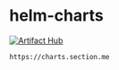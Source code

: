 # helm-charts
[![Artifact Hub](https://img.shields.io/endpoint?url=https://artifacthub.io/badge/repository/sectionme)](https://artifacthub.io/packages/search?repo=sectionme)

```
https://charts.section.me
```
